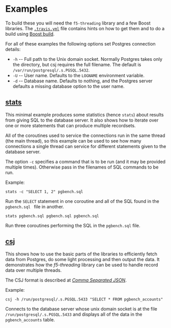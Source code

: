 # Examples

To build these you will need the `f5-threading` library and a few Boost libraries. The [`.travis.yml`](./../.travis.yml) file contains hints on how to get them and to do a build using [Boost build](http://www.boost.org/build/).

For all of these examples the following options set Postgres connection details:

* `-h` -- Full path to the Unix domain socket. Normally Postgres takes only the directory, but csj requires the full filename. The default is `/var/run/postgresql/.s.PGSQL.5432`.
* `-U` -- User name. Defaults to the `LOGNAME` environment variable.
* `-d` -- Database name. Defaults to nothing, and the Postgres server defaults a missing database option to the user name.


## [stats](./stats.cpp#L11)

This minimal example produces some statistics (hence `stats`) about results from giving SQL to the database server.  It also shows how to iterate over one or more statements that can produce multiple recordsets.

All of the coroutines used to service the connections run in the same thread (the main thread), so this example can be used to see how many connections a single thread can service for different statements given to the database server.

The option `-c` specifies a command that is to be run (and it may be provided multiple times). Otherwise pass in the filenames of SQL commands to be run.

Example:

    stats -c "SELECT 1, 2" pgbench.sql

Run the `SELECT` statement in one coroutine and all of the SQL found in the `pgbench.sql ` file in another.

    stats pgbench.sql pgbench.sql pgbench.sql

Run three coroutines performing the SQL in the `pgbench.sql` file.


## [csj](./f5/csj.cpp#L6)

This shows how to use the basic parts of the libraries to efficiently fetch data from Postgres, do some light processing and then output the data. It demonstrates how the _f5-threading_ library can be used to handle record data over multiple threads.

The CSJ format is described at _[Comma Separated JSON](http://www.kirit.com/Comma%20Separated%20JSON)_.

Example:

    csj -h /run/postgresql/.s.PGSQL.5433 "SELECT * FROM pgbench_accounts"

Connects to the database server whose unix domain socket is at the file `/run/postgresql/.s.PGSQL.5433` and displays all of the data in the `pgbench_accounts` table.
